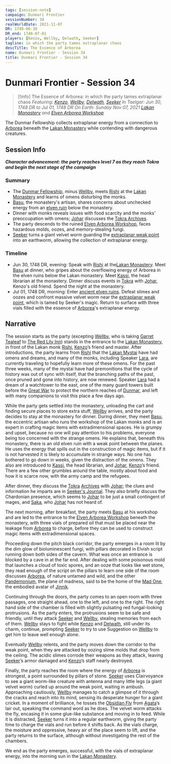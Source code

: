 ```yaml
---
tags: [session-note]
campaign: Dunmari Frontier
sessionNumber: 34
realWorldDate: 2021-11-07
DR: 1748-06-30
DR_end: 1748-07-01
players: [Kenzo, Wellby, Delwath, Seeker]
tagline: in which the party tames extraplanar chaos
descTitle: The Essence of Arborea
name: Dunmari Frontier - Session 34
title: Dunmari Frontier - Session 34
---
```

# Dunmari Frontier - Session 34

>[!info] The Essence of Arborea: in which the party tames extraplanar chaos
> *Featuring: [Kenzo](<../../../people/pcs/dunmar-fellowship/kenzo.md>), [Wellby](<../../../people/pcs/dunmar-fellowship/wellby.md>), [Delwath](<../../../people/pcs/dunmar-fellowship/delwath.md>), [Seeker](<../../../people/pcs/dunmar-fellowship/seeker.md>)*
> *In Taelgar: Jun 30, 1748 DR to Jul 01, 1748 DR*
> *On Earth: Sunday Nov 07, 2021*
> *[Lakan Monastery](<../../../gazetteer/greater-dunmar/realms/dunmar/central-dunmar/tokra/lakan-monastery.md>) and [Elven Arborea Workshop](<../../../gazetteer/greater-dunmar/dunmari-basin/elven-arborea-workshop.md>)*

The Dunmar Fellowship collects extraplanar energy from a connection to [Arborea](<../../../cosmology/multiverse/spiritual-realms/other-realms/arborea.md>) beneath the [Lakan Monastery](<../../../gazetteer/greater-dunmar/realms/dunmar/central-dunmar/tokra/lakan-monastery.md>) while contending with dangerous creatures.

## Session Info

***Character advancement: the party reaches level 7 as they reach Tokra and begin the next stage of the campaign***
### Summary
- The [Dunmar Fellowship](<../../../people/pcs/dunmar-fellowship/dunmar-fellowship.md>), minus [Wellby](<../../../people/pcs/dunmar-fellowship/wellby.md>), meets [Rishi](<../../../people/dunmari/rishi.md>) at the [Lakan Monastery](<../../../gazetteer/greater-dunmar/realms/dunmar/central-dunmar/tokra/lakan-monastery.md>) and learns of omens disturbing the monks.
- [Basu](<../../../people/dunmari/basu.md>), the monastery's artisan, shares concerns about unchecked energy from an [elven ruin](<../../../gazetteer/greater-dunmar/dunmari-basin/elven-arborea-workshop.md>) below the monastery.
- Dinner with monks reveals issues with food scarcity and the monks' preoccupation with omens; [Johar](<../../../people/dunmari/johar.md>) discusses the [Tokra Archives](<../../../gazetteer/greater-dunmar/realms/dunmar/central-dunmar/tokra/archives.md>).
- The party descends to the ruined [Elven Arborea Workshop](<../../../gazetteer/greater-dunmar/dunmari-basin/elven-arborea-workshop.md>), faces hazardous molds, oozes, and memory-stealing fungi.
- [Seeker](<../../../people/pcs/dunmar-fellowship/seeker.md>) turns a giant velvet worm guarding the [extraplanar weak point](<../../../cosmology/multiverse/extraplanar-weak-point.md>) into an earthworm, allowing the collection of extraplanar energy.

### Timeline
- Jun 30, 1748 DR, evening: Speak with [Rishi](<../../../people/dunmari/rishi.md>) at the[Lakan Monastery](<../../../gazetteer/greater-dunmar/realms/dunmar/central-dunmar/tokra/lakan-monastery.md>). Meet [Basu](<../../../people/dunmari/basu.md>) at dinner, who gripes about the overflowing energy of Arborea in the elven ruins below the Lakan monastery. Meet [Kassi](<../../../people/dunmari/kassi.md>), the head librarian at the monastery. Dinner discuss events in [Tokra](<../../../gazetteer/greater-dunmar/realms/dunmar/central-dunmar/tokra/tokra.md>) with [Johar](<../../../people/dunmari/johar.md>), Kenzo's old friend. Spend the night at the monastery. 
- Jul 01, 1748 DR, morning: Enter [ancient elven ruins](<../../../gazetteer/greater-dunmar/dunmari-basin/elven-arborea-workshop.md>). Defeat slimes and oozes and confront massive velvet worm near the [extraplanar weak point](<../../../cosmology/multiverse/extraplanar-weak-point.md>), which is tamed by Seeker's magic. Return to surface with three vials filled with the essence of [Arborea](<../../../cosmology/multiverse/spiritual-realms/other-realms/arborea.md>)'s extraplanar energy.


## Narrative
The session starts as the party (excepting [Wellby](<../../../people/pcs/dunmar-fellowship/wellby.md>), who is taking [Garret Tealeaf](<../../../people/halflings/garret-tealeaf.md>) to [The Red Lily Inn](<../../../gazetteer/greater-dunmar/realms/dunmar/central-dunmar/tokra/the-red-lily-inn.md>)) stands in the entrance to the [Lakan Monastery](<../../../gazetteer/greater-dunmar/realms/dunmar/central-dunmar/tokra/lakan-monastery.md>), in front of the Lakan monk [Rishi](<../../../people/dunmari/rishi.md>), [Kenzo](<../../../people/pcs/dunmar-fellowship/kenzo.md>)’s friend and master. After introductions, the party learns from [Rishi](<../../../people/dunmari/rishi.md>) that the [Lakan Mystai](<../../../groups/dunmari-mystery-cults/lakan-mystai.md>) have had omens and dreams, and many of the monks, including Speaker [Lara](<../../../people/dunmari/lara.md>), are currently traveling to hopefully learn more of these omens. For the past three weeks, many of the mystai have had premonitions that the cycle of history was out of sync with itself, that the branching paths of the past, once pruned and gone into history, are now renewed. Speaker [Lara](<../../../people/dunmari/lara.md>) had a dream of a watchtower to the east, one of the many guard towers built before the [Great War](<../../../events/1500s/great-war.md>) to protect the northern reaches of [Dunmar](<../../../gazetteer/greater-dunmar/realms/dunmar/dunmar.md>), and left with many companions to visit this place a few days ago. 

While the party gets settled into the monastery, unloading the cart and finding secure places to store extra stuff, [Wellby](<../../../people/pcs/dunmar-fellowship/wellby.md>) arrives, and the party decides to stay at the monastery for dinner. During dinner, they meet [Basu](<../../../people/dunmari/basu.md>), the eccentric artisan who runs the workshop of the Lakan monks and is an expert in crafting magic items with extradimensional spaces. He is grumpy and upset, because no one will pay attention to his problems, everyone being too concerned with the strange omens. He explains that, beneath this monastery, there is an old elven ruin with a weak point between the planes. He uses the energy that spills out in the construction of magic items, but if it is not harvested it is likely to accumulate in strange ways. No one has bothered to go down in weeks, given the distraction of the omens. They also are introduced to [Kassi](<../../../people/dunmari/kassi.md>), the head librarian, and [Johar](<../../../people/dunmari/johar.md>), [Kenzo](<../../../people/pcs/dunmar-fellowship/kenzo.md>)’s friend. There are a few other grumbles around the table, mostly about food and how it is scarce now, with the army camp and the refugees. 

After dinner, they discuss the [Tokra](<../../../gazetteer/greater-dunmar/realms/dunmar/central-dunmar/tokra/tokra.md>) [Archives](<../../../gazetteer/greater-dunmar/realms/dunmar/central-dunmar/tokra/archives.md>) with [Johar](<../../../people/dunmari/johar.md>); the clues and information he imparts are in [Seeker's Journal](https://docs.google.com/document/u/0/d/1S5M1wm5WHlFc2Zatn9YepfmNutGdjgSdo0oiTxPUWa4/edit). They also briefly discuss the Chardonian presence, which seems to [Johar](<../../../people/dunmari/johar.md>) to be just a small contingent of mages, and [Saka](<../../../people/dunmari/saka.md>), who [Johar](<../../../people/dunmari/johar.md>) has not heard of. 

The next morning, after breakfast, the party meets [Basu](<../../../people/dunmari/basu.md>) at his workshop and are led to the entrance to the [Elven Arborea Workshop](<../../../gazetteer/greater-dunmar/dunmari-basin/elven-arborea-workshop.md>) beneath the monastery, with three vials of prepared oil that must be placed near the leakage from [Arborea](<../../../cosmology/multiverse/spiritual-realms/other-realms/arborea.md>) to charge, before they can be used to construct magic items with extradimensional spaces. 

Proceeding down the pitch black corridor, the party emerges in a room lit by the dim glow of bioluminescent fungi, with pillars decorated in Elvish script running down both sides of the cavern. What was once an entrance is blocked by a cave in at the far end. After dealing with some poisonous mold that launches a cloud of toxic spores, and an ooze that looks like wet stone, they read enough of the script on the pillars to learn one side of the room discusses [Arborea](<../../../cosmology/multiverse/spiritual-realms/other-realms/arborea.md>), of nature untamed and wild, and the other [Pandemonium](<../../../cosmology/multiverse/spiritual-realms/other-realms/pandemonium.md>), the plane of madness, said to be the home of the [Mad One](<../../../cosmology/gods/embodied-gods/mad-one.md>), the embodied avatar of [Jinnik](<../../../cosmology/gods/high-gods/jinnik.md>).

Continuing through the doors, the party comes to an open room with three passages, one straight ahead, one to the left, and one to the right. The right hand side of the chamber is filled with slightly pulsating red fungal-looking protrusions. As the party enters, the protrusions seem to be safe and friendly, until they attack [Seeker](<../../../people/pcs/dunmar-fellowship/seeker.md>) and [Wellby](<../../../people/pcs/dunmar-fellowship/wellby.md>), stealing memories from each of them. [Wellby](<../../../people/pcs/dunmar-fellowship/wellby.md>) stays to fight while [Kenzo](<../../../people/pcs/dunmar-fellowship/kenzo.md>) and [Delwath](<../../../people/pcs/dunmar-fellowship/delwath.md>), still under its charm, continue, prompting [Seeker](<../../../people/pcs/dunmar-fellowship/seeker.md>) to try to use Suggestion on [Wellby](<../../../people/pcs/dunmar-fellowship/wellby.md>) to get him to leave well enough alone. 

Eventually [Wellby](<../../../people/pcs/dunmar-fellowship/wellby.md>) relents, and the party moves down the corridor to the weak point, when they are attacked by oozing slime molds that drop from the ceiling. The acidic slimes corrode their weapons as they attack, leaving [Seeker](<../../../people/pcs/dunmar-fellowship/seeker.md>)’s armor damaged and [Kenzo](<../../../people/pcs/dunmar-fellowship/kenzo.md>)’s staff nearly destroyed. 

Finally, the party reaches the room where the energy of [Arborea](<../../../cosmology/multiverse/spiritual-realms/other-realms/arborea.md>) is strongest, a point surrounded by pillars of stone. [Seeker](<../../../people/pcs/dunmar-fellowship/seeker.md>) uses Clairvoyance to see a giant worm-like creature with antenna and many little legs (a giant velvet worm) curled up around the weak point, waiting in ambush. Approaching cautiously, [Wellby](<../../../people/pcs/dunmar-fellowship/wellby.md>) manages to catch a glimpse of it through the cracks and reach into its mind, sensing its desperate hunger for a giant cricket. In a moment of brilliance, he tosses the [Obsidian Fly](<../treasure/obsidian-fly.md>) from [Agata](<../../../people/fey/agata.md>)’s lair out, speaking the command word as he does. The velvet worm attacks the fly, encasing it in some glue-like substance and moving in to feed. While it is distracted, [Seeker](<../../../people/pcs/dunmar-fellowship/seeker.md>) turns it into a regular earthworm, giving the party time to charge the vials and run before it shifts back. As the vials charge, the moisture and oppressive, heavy air of the place seem to lift, and the party returns to the surface, although without investigating the rest of the chambers. 

We end as the party emerges, successful, with the vials of extraplanar energy, into the morning sun in the [Lakan Monastery](<../../../gazetteer/greater-dunmar/realms/dunmar/central-dunmar/tokra/lakan-monastery.md>). 
